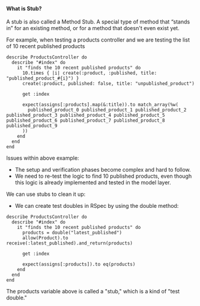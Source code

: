#### What is Stub?
A stub is also called a Method Stub. A special type of method that “stands in” for an existing method, or for a method that doesn't even exist yet.

For example, when testing a products controller and we are testing the list of 10 recent published products 

``````
describe ProductsController do
  describe "#index" do
    it "finds the 10 recent published products" do
      10.times { |i| create(:product, :published, title: "published_product_#{i}") }
      create(:product, published: false, title: "unpublished_product")

      get :index

      expect(assigns[:products].map(&:title)).to match_array(%w(
        published_product_0 published_product_1 published_product_2 published_product_3 published_product_4 published_product_5 published_product_6 published_product_7 published_product_8 published_product_9
      ))
    end
  end
end
``````
Issues within above example:
- The setup and verification phases become complex and hard to follow.
- We need to re-test the logic to find 10 published products, even though this logic is already implemented and tested in the model layer.

We can use stubs to clean it up:
- We can create test doubles in RSpec by using the double method:

``````
describe ProductsController do
  describe "#index" do
    it "finds the 10 recent published products" do
      products = double("latest_published")
      allow(Product).to receive(:latest_published).and_return(products)

      get :index

      expect(assigns[:products]).to eq(products)
    end
  end
end
``````
The products variable above is called a "stub," which is a kind of "test double."